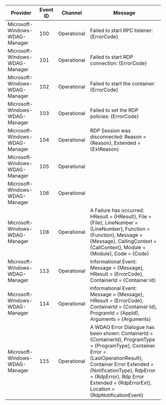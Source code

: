 Provider                        |  Event ID  |  Channel      |  Message
--------------------------------|------------|---------------|--------------------------------------------------------------------------------------------------------------------------------------------------------------------------------------------------------------------------------------------------------------------------------------
Microsoft-Windows-WDAG-Manager  |  100       |  Operational  |  Failed to start RPC listener: {ErrorCode}
Microsoft-Windows-WDAG-Manager  |  101       |  Operational  |  Failed to start RDP connection: {ErrorCode}
Microsoft-Windows-WDAG-Manager  |  102       |  Operational  |  Failed to start the container: {ErrorCode}
Microsoft-Windows-WDAG-Manager  |  103       |  Operational  |  Failed to set the RDP policies: {ErrorCode}
Microsoft-Windows-WDAG-Manager  |  104       |  Operational  |  RDP Session was disconnected: Reason = {Reason}, Extended = {ExtReason}
Microsoft-Windows-WDAG-Manager  |  105       |  Operational  |
Microsoft-Windows-WDAG-Manager  |  106       |  Operational  |
Microsoft-Windows-WDAG-Manager  |  108       |  Operational  |  A Failure has occurred: HResult = {HResult}, File = {File}, LineNumber = {LineNumber}, Function = {Function}, Message = {Message}, CallingContext = {CallContext}, Module = {Module}, Code = {Code}
Microsoft-Windows-WDAG-Manager  |  113       |  Operational  |  Informational Event: Message = {Message}, HResult = {ErrorCode}, ContainerId = {Container Id}
Microsoft-Windows-WDAG-Manager  |  114       |  Operational  |  Informational Event: Message = {Message}, HResult = {ErrorCode}, ContainerId = {Container Id}, ProgramId = {AppId}, Arguments = {Arguments}
Microsoft-Windows-WDAG-Manager  |  115       |  Operational  |  A WDAG Error Dialogue has been shown: ContainerId = {ContainerId}, ProgramType = {ProgramType}, Container Error = {LastOperationResult}, Container Error Extended = {NotificationType}, RdpError = {RdpError}, Rdp Error Extended = {RdpErrorExt}, Location = {RdpNotificationEvent}